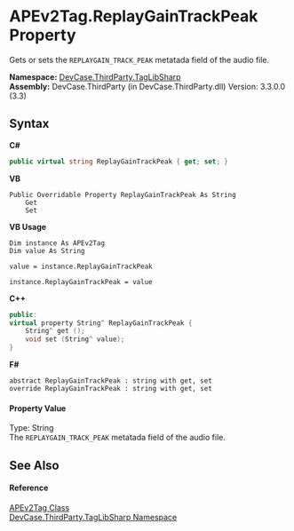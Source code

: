 # APEv2Tag.ReplayGainTrackPeak Property 
 

Gets or sets the `REPLAYGAIN_TRACK_PEAK` metatada field of the audio file.

**Namespace:**&nbsp;<a href="N_DevCase_ThirdParty_TagLibSharp">DevCase.ThirdParty.TagLibSharp</a><br />**Assembly:**&nbsp;DevCase.ThirdParty (in DevCase.ThirdParty.dll) Version: 3.3.0.0 (3.3)

## Syntax

**C#**<br />
``` C#
public virtual string ReplayGainTrackPeak { get; set; }
```

**VB**<br />
``` VB
Public Overridable Property ReplayGainTrackPeak As String
	Get
	Set
```

**VB Usage**<br />
``` VB Usage
Dim instance As APEv2Tag
Dim value As String

value = instance.ReplayGainTrackPeak

instance.ReplayGainTrackPeak = value
```

**C++**<br />
``` C++
public:
virtual property String^ ReplayGainTrackPeak {
	String^ get ();
	void set (String^ value);
}
```

**F#**<br />
``` F#
abstract ReplayGainTrackPeak : string with get, set
override ReplayGainTrackPeak : string with get, set
```


#### Property Value
Type: String<br />The `REPLAYGAIN_TRACK_PEAK` metatada field of the audio file.

## See Also


#### Reference
<a href="T_DevCase_ThirdParty_TagLibSharp_APEv2Tag">APEv2Tag Class</a><br /><a href="N_DevCase_ThirdParty_TagLibSharp">DevCase.ThirdParty.TagLibSharp Namespace</a><br />